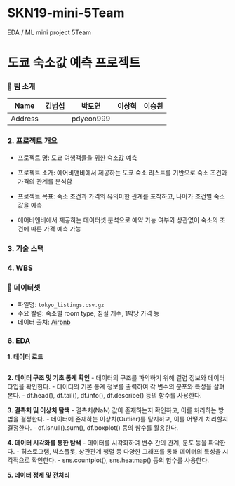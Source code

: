 # SKN19-mini-5Team
EDA / ML mini project 5Team

# 도쿄 숙소값 예측 프로젝트

### 🙋 팀 소개
| Name    | 김범섭 |  박도연  |  이상혁  |  이승원   |
| ------- | -------|----------|----------|---------- |
| Address |        | pdyeon999 |          |          |


### 2. 프로젝트 개요
- 프로젝트 명: 도쿄 여행객들을 위한 숙소값 예측
- 프로젝트 소개: 에어비앤비에서 제공하는 도쿄 숙소 리스트를 기반으로 숙소 조건과 가격의 관계를 분석함
- 프로젝트 목표: 숙소 조건과 가격의 유의미한 관계를 포착하고, 나아가 조건별 숙소값을 예측


- 에어비앤비에서 제공하는 데이터셋 분석으로 예약 가능 여부와 상관없이 숙소의 조건에 따른 가격 예측 가능


### 3. 기술 스택


### 4. WBS


### 📑 데이터셋
- 파일명: `tokyo_listings.csv.gz`
- 주요 칼럼: 숙소별 room type, 침실 개수, 1박당 가격 등
- 데이터 출처: [Airbnb](https://insideairbnb.com/)


### 6. EDA
**1. 데이터 로드**
```

```
**2. 데이터 구조 및 기초 통계 확인**
    - 데이터의 구조를 파악하기 위해 컬럼 정보와 데이터 타입을 확인한다.
    - 데이터의 기본 통계 정보를 출력하여 각 변수의 분포와 특성을 살펴본다.
    - df.head(), df.tail(), df.info(), df.describe() 등의 함수를 사용한다.
    
**3. 결측치 및 이상치 탐색**
    - 결측치(NaN) 값이 존재하는지 확인하고, 이를 처리하는 방법을 결정한다.
    - 데이터에 존재하는 이상치(Outlier)를 탐지하고, 이를 어떻게 처리할지 결정한다.
    - df.isnull().sum(), df.boxplot() 등의 함수를 활용한다.
    
**4. 데이터 시각화를 통한 탐색**
    - 데이터를 시각화하여 변수 간의 관계, 분포 등을 파악한다.
    - 히스토그램, 박스플롯, 상관관계 행렬 등 다양한 그래프를 통해 데이터의 특성을 시각적으로 확인한다.
    - sns.countplot(), sns.heatmap() 등의 함수를 사용한다.
    
**5. 데이터 정제 및 전처리**
